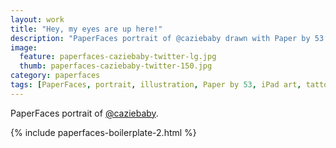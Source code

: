 ```yaml
---
layout: work
title: "Hey, my eyes are up here!"
description: "PaperFaces portrait of @caziebaby drawn with Paper by 53 on an iPad."
image: 
  feature: paperfaces-caziebaby-twitter-lg.jpg
  thumb: paperfaces-caziebaby-twitter-150.jpg
category: paperfaces
tags: [PaperFaces, portrait, illustration, Paper by 53, iPad art, tattoo]
---
```


PaperFaces portrait of [@caziebaby](http://twitter.com/caziebaby).

{% include paperfaces-boilerplate-2.html %}